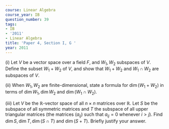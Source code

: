 ```yaml
---
course: Linear Algebra
course_year: IB
question_number: 39
tags:
- IB
- '2011'
- Linear Algebra
title: 'Paper 4, Section I, G '
year: 2011
---
```




(i) Let $V$ be a vector space over a field $F$, and $W_{1}, W_{2}$ subspaces of $V$. Define the subset $W_{1}+W_{2}$ of $V$, and show that $W_{1}+W_{2}$ and $W_{1} \cap W_{2}$ are subspaces of $V$.

(ii) When $W_{1}, W_{2}$ are finite-dimensional, state a formula for $\operatorname{dim}\left(W_{1}+W_{2}\right)$ in terms of $\operatorname{dim} W_{1}, \operatorname{dim} W_{2}$ and $\operatorname{dim}\left(W_{1} \cap W_{2}\right)$.

(iii) Let $V$ be the $\mathbb{R}$-vector space of all $n \times n$ matrices over $\mathbb{R}$. Let $S$ be the subspace of all symmetric matrices and $T$ the subspace of all upper triangular matrices (the matrices $\left(a_{i j}\right)$ such that $a_{i j}=0$ whenever $\left.i>j\right)$. Find $\operatorname{dim} S, \operatorname{dim} T, \operatorname{dim}(S \cap T)$ and $\operatorname{dim}(S+T)$. Briefly justify your answer.